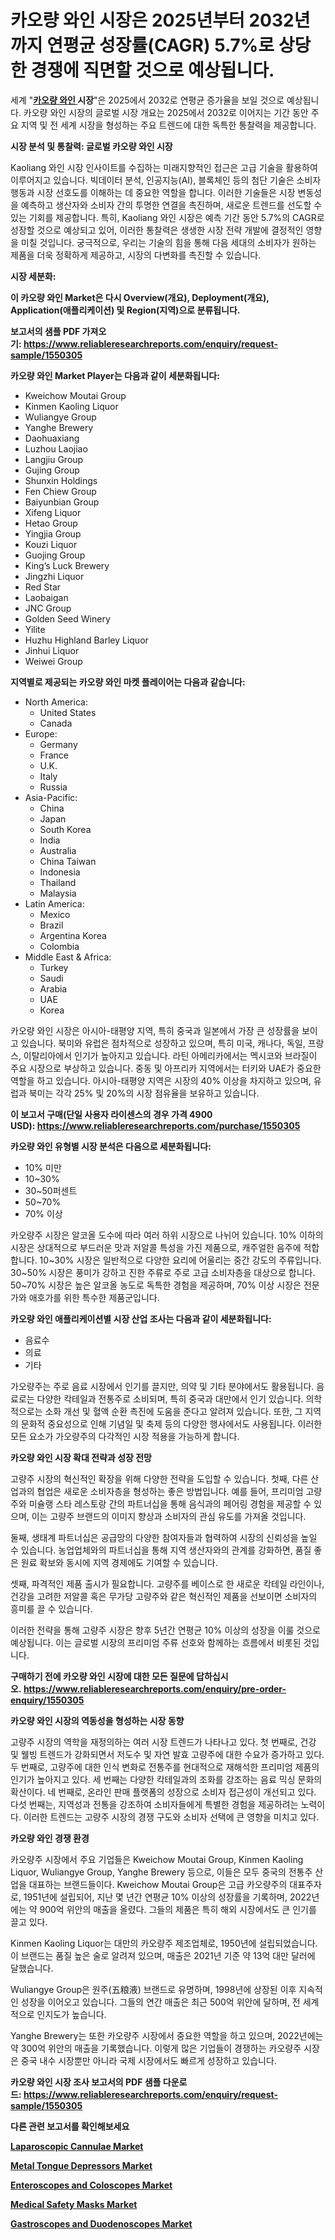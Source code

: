 <p><h1>카오량 와인 시장은 2025년부터 2032년까지 연평균 성장률(CAGR) 5.7%로 상당한 경쟁에 직면할 것으로 예상됩니다.</h1></p><p>세계 "<strong><a href="https://www.reliableresearchreports.com/kaoliang-wine-r1550305?utm_campaign=105&utm_medium=8&utm_source=Github&utm_content=ia&utm_term=23032025&utm_id=kaoliang-wine">카오량 와인&nbsp;</a></strong><strong>시장</strong>"은 2025에서 2032로 연평균 증가율을 보일 것으로 예상됩니다. 카오량 와인 시장의 글로벌 시장 개요는 2025에서 2032로 이어지는 기간 동안 주요 지역 및 전 세계 시장을 형성하는 주요 트렌드에 대한 독특한 통찰력을 제공합니다.</p>
<p><strong>시장 분석 및 통찰력: 글로벌 카오량 와인 시장</strong></p>
<p><p>Kaoliang 와인 시장 인사이트를 수집하는 미래지향적인 접근은 고급 기술을 활용하여 이루어지고 있습니다. 빅데이터 분석, 인공지능(AI), 블록체인 등의 첨단 기술은 소비자 행동과 시장 선호도를 이해하는 데 중요한 역할을 합니다. 이러한 기술들은 시장 변동성을 예측하고 생산자와 소비자 간의 투명한 연결을 촉진하며, 새로운 트렌드를 선도할 수 있는 기회를 제공합니다. 특히, Kaoliang 와인 시장은 예측 기간 동안 5.7%의 CAGR로 성장할 것으로 예상되고 있어, 이러한 통찰력은 생생한 시장 전략 개발에 결정적인 영향을 미칠 것입니다. 궁극적으로, 우리는 기술의 힘을 통해 다음 세대의 소비자가 원하는 제품을 더욱 정확하게 제공하고, 시장의 다변화를 촉진할 수 있습니다.</p><a href="%7CAUTHORITHY_DOMAIN_URL%7C?utm_campaign=105&utm_medium=8&utm_source=Github&utm_content=ia&utm_term=23032025&utm_id=kaoliang-wine"></a></p>
<p><strong>시장 세분화:</strong></p>
<p><strong>이 카오량 와인 Market은 다시 Overview(개요), Deployment(개요), Application(애플리케이션) 및 Region(지역)으로 분류됩니다.</strong></p>
<p><strong>보고서의 샘플 PDF 가져오기:&nbsp;<a href="https://www.reliableresearchreports.com/enquiry/request-sample/1550305?utm_campaign=105&utm_medium=8&utm_source=Github&utm_content=ia&utm_term=23032025&utm_id=kaoliang-wine">https://www.reliableresearchreports.com/enquiry/request-sample/1550305</a></strong><strong></strong></p>
<p><strong>카오량 와인 Market Player는 다음과 같이 세분화됩니다:</strong></p>
<p><ul><li>Kweichow Moutai Group</li><li>Kinmen Kaoling Liquor</li><li>Wuliangye Group</li><li>Yanghe Brewery</li><li>Daohuaxiang</li><li>Luzhou Laojiao</li><li>Langjiu Group</li><li>Gujing Group</li><li>Shunxin Holdings</li><li>Fen Chiew Group</li><li>Baiyunbian Group</li><li>Xifeng Liquor</li><li>Hetao Group</li><li>Yingjia Group</li><li>Kouzi Liquor</li><li>Guojing Group</li><li>King’s Luck Brewery</li><li>Jingzhi Liquor</li><li>Red Star</li><li>Laobaigan</li><li>JNC Group</li><li>Golden Seed Winery</li><li>Yilite</li><li>Huzhu Highland Barley Liquor</li><li>Jinhui Liquor</li><li>Weiwei Group</li></ul></p>
<p><strong>지역별로 제공되는 카오량 와인 마켓 플레이어는 다음과 같습니다:</strong></p>
<p><ul>
    <li>
        North America:
        <ul>
            <li>United States</li>
            <li>Canada</li>
        </ul>
    </li>
    <li>
        Europe:
        <ul>
            <li>Germany</li>
            <li>France</li>
            <li>U.K.</li>
            <li>Italy</li>
            <li>Russia</li>
        </ul>
    </li>
    <li>
        Asia-Pacific:
        <ul>
            <li>China</li>
            <li>Japan</li>
            <li>South Korea</li>
            <li>India</li>
            <li>Australia</li>
            <li>China Taiwan</li>
            <li>Indonesia</li>
            <li>Thailand</li>
            <li>Malaysia</li>
        </ul>
    </li>
    <li>
        Latin America:
        <ul>
            <li>Mexico</li>
            <li>Brazil</li>
            <li>Argentina Korea</li>
            <li>Colombia</li>
        </ul>
    </li>
    <li>
        Middle East & Africa:
        <ul>
            <li>Turkey</li>
            <li>Saudi</li>
            <li>Arabia</li>
            <li>UAE</li>
            <li>Korea</li>
        </ul>
    </li>
    </ul></p>
<p><p>카오량 와인 시장은 아시아-태평양 지역, 특히 중국과 일본에서 가장 큰 성장률을 보이고 있습니다. 북미와 유럽은 점차적으로 성장하고 있으며, 특히 미국, 캐나다, 독일, 프랑스, 이탈리아에서 인기가 높아지고 있습니다. 라틴 아메리카에서는 멕시코와 브라질이 주요 시장으로 부상하고 있습니다. 중동 및 아프리카 지역에서는 터키와 UAE가 중요한 역할을 하고 있습니다. 아시아-태평양 지역은 시장의 40% 이상을 차지하고 있으며, 유럽과 북미는 각각 25% 및 20%의 시장 점유율을 보유하고 있습니다.</p></p>
<p><strong>이 보고서 구매(단일 사용자 라이센스의 경우 가격 4900 USD):&nbsp;<a href="https://www.reliableresearchreports.com/purchase/1550305?utm_campaign=105&utm_medium=8&utm_source=Github&utm_content=ia&utm_term=23032025&utm_id=kaoliang-wine">https://www.reliableresearchreports.com/purchase/1550305</a></strong></p>
<p><strong>카오량 와인 유형별 시장 분석은 다음으로 세분화됩니다:</strong></p>
<p><ul><li>10% 미만</li><li>10~30%</li><li>30~50퍼센트</li><li>50~70%</li><li>70% 이상</li></ul></p>
<p><p>카오량주 시장은 알코올 도수에 따라 여러 하위 시장으로 나뉘어 있습니다. 10% 이하의 시장은 상대적으로 부드러운 맛과 저알콜 특성을 가진 제품으로, 캐주얼한 음주에 적합합니다. 10~30% 시장은 일반적으로 다양한 요리에 어울리는 중간 강도의 주류입니다. 30~50% 시장은 풍미가 강하고 진한 주류로 주로 고급 소비자층을 대상으로 합니다. 50~70% 시장은 높은 알코올 농도로 독특한 경험을 제공하며, 70% 이상 시장은 전문가와 애호가를 위한 특수한 제품군입니다.</p></p>
<p><strong>카오량 와인 애플리케이션별 시장 산업 조사는 다음과 같이 세분화됩니다:</strong></p>
<p><ul><li>음료수</li><li>의료</li><li>기타</li></ul></p>
<p><p>가오량주는 주로 음료 시장에서 인기를 끌지만, 의약 및 기타 분야에서도 활용됩니다. 음료로는 다양한 칵테일과 전통주로 소비되며, 특히 중국과 대만에서 인기 있습니다. 의학적으로는 소화 개선 및 혈액 순환 촉진에 도움을 준다고 알려져 있습니다. 또한, 그 지역의 문화적 중요성으로 인해 기념일 및 축제 등의 다양한 행사에서도 사용됩니다. 이러한 모든 요소가 가오량주의 다각적인 시장 적용을 가능하게 합니다.</p></p>
<p><strong>카오량 와인 시장 확대 전략과 성장 전망</strong></p>
<p><p>고량주 시장의 혁신적인 확장을 위해 다양한 전략을 도입할 수 있습니다. 첫째, 다른 산업과의 협업은 새로운 소비자층을 형성하는 좋은 방법입니다. 예를 들어, 프리미엄 고량주와 미슐랭 스타 레스토랑 간의 파트너십을 통해 음식과의 페어링 경험을 제공할 수 있으며, 이는 고량주 브랜드의 이미지 향상과 소비자의 관심 유도를 가져올 것입니다.</p><p>둘째, 생태계 파트너십은 공급망의 다양한 참여자들과 협력하여 시장의 신뢰성을 높일 수 있습니다. 농업업체와의 파트너십을 통해 지역 생산자와의 관계를 강화하면, 품질 좋은 원료 확보와 동시에 지역 경제에도 기여할 수 있습니다.</p><p>셋째, 파격적인 제품 출시가 필요합니다. 고량주를 베이스로 한 새로운 칵테일 라인이나, 건강을 고려한 저알콜 혹은 무가당 고량주와 같은 혁신적인 제품을 선보이면 소비자의 흥미를 끌 수 있습니다.</p><p>이러한 전략을 통해 고량주 시장은 향후 5년간 연평균 10% 이상의 성장을 이룰 것으로 예상됩니다. 이는 글로벌 시장의 프리미엄 주류 선호와 함께하는 흐름에서 비롯된 것입니다.</p></p>
<p><strong>구매하기 전에 카오량 와인 시장에 대한 모든 질문에 답하십시오.&nbsp;<a href="https://www.reliableresearchreports.com/enquiry/pre-order-enquiry/1550305?utm_campaign=105&utm_medium=8&utm_source=Github&utm_content=ia&utm_term=23032025&utm_id=kaoliang-wine">https://www.reliableresearchreports.com/enquiry/pre-order-enquiry/1550305</a></strong><strong></strong></p>
<p><strong>카오량 와인 시장의 역동성을 형성하는 시장 동향</strong></p>
<p><p>고량주 시장의 역학을 재정의하는 여러 시장 트렌드가 나타나고 있다. 첫 번째로, 건강 및 웰빙 트렌드가 강화되면서 저도수 및 자연 발효 고량주에 대한 수요가 증가하고 있다. 두 번째로, 고량주에 대한 인식 변화로 전통주를 현대적으로 재해석한 프리미엄 제품의 인기가 높아지고 있다. 세 번째는 다양한 칵테일과의 조화를 강조하는 음료 믹싱 문화의 확산이다. 네 번째로, 온라인 판매 플랫폼의 성장으로 소비자 접근성이 개선되고 있다. 다섯 번째는, 지역성과 전통을 강조하여 소비자들에게 특별한 경험을 제공하려는 노력이다. 이러한 트렌드는 고량주 시장의 경쟁 구도와 소비자 선택에 큰 영향을 미치고 있다.</p></p>
<p><strong>카오량 와인 경쟁 환경</strong></p>
<p><p>카오량주 시장에서 주요 기업들은 Kweichow Moutai Group, Kinmen Kaoling Liquor, Wuliangye Group, Yanghe Brewery 등으로, 이들은 모두 중국의 전통주 산업을 대표하는 브랜드들이다. Kweichow Moutai Group은 고급 카오량주의 대표주자로, 1951년에 설립되어, 지난 몇 년간 연평균 10% 이상의 성장률을 기록하며, 2022년에는 약 900억 위안의 매출을 올렸다. 그들의 제품은 특히 해외 시장에서도 큰 인기를 끌고 있다.</p><p>Kinmen Kaoling Liquor는 대만의 카오량주 제조업체로, 1950년에 설립되었습니다. 이 브랜드는 품질 높은 술로 알려져 있으며, 매출은 2021년 기준 약 13억 대만 달러에 달했습니다. </p><p>Wuliangye Group은 원주(五粮液) 브랜드로 유명하며, 1998년에 상장된 이후 지속적인 성장을 이어오고 있습니다. 그들의 연간 매출은 최근 500억 위안에 달하며, 전 세계적으로 인지도가 높습니다. </p><p>Yanghe Brewery는 또한 카오량주 시장에서 중요한 역할을 하고 있으며, 2022년에는 약 300억 위안의 매출을 기록했습니다. 이렇게 많은 기업들이 경쟁하는 카오량주 시장은 중국 내수 시장뿐만 아니라 국제 시장에서도 빠르게 성장하고 있습니다.</p></p>
<p><strong>카오량 와인 시장 조사 보고서의 PDF 샘플 다운로드:&nbsp;<a href="https://www.reliableresearchreports.com/enquiry/request-sample/1550305?utm_campaign=105&utm_medium=8&utm_source=Github&utm_content=ia&utm_term=23032025&utm_id=kaoliang-wine">https://www.reliableresearchreports.com/enquiry/request-sample/1550305</a></strong></p>
<p><strong></strong></p>
<p><strong></strong></p>
<p><strong></strong></p>
<p><strong></strong></p>
<p><strong>다른 관련 보고서를 확인해보세요</strong></p>
<p><strong><p><a href="https://github.com/uldularido/Market-Research-Report-List-1/blob/main/laparoscopic-cannulae-market.md?utm_campaign=105&utm_medium=8&utm_source=Github&utm_content=ia&utm_term=23032025&utm_id=kaoliang-wine">Laparoscopic Cannulae Market</a></p><p><a href="https://github.com/ghaligopezf5/Market-Research-Report-List-1/blob/main/metal-tongue-depressors-market.md?utm_campaign=105&utm_medium=8&utm_source=Github&utm_content=ia&utm_term=23032025&utm_id=kaoliang-wine">Metal Tongue Depressors Market</a></p><p><a href="https://github.com/panciujoslin3/Market-Research-Report-List-1/blob/main/enteroscopes-and-coloscopes-market.md?utm_campaign=105&utm_medium=8&utm_source=Github&utm_content=ia&utm_term=23032025&utm_id=kaoliang-wine">Enteroscopes and Coloscopes Market</a></p><p><a href="https://github.com/drielvinki/Market-Research-Report-List-1/blob/main/medical-safety-masks-market.md?utm_campaign=105&utm_medium=8&utm_source=Github&utm_content=ia&utm_term=23032025&utm_id=kaoliang-wine">Medical Safety Masks Market</a></p><p><a href="https://github.com/decockogbaro25/Market-Research-Report-List-1/blob/main/gastroscopes-and-duodenoscopes-market.md?utm_campaign=105&utm_medium=8&utm_source=Github&utm_content=ia&utm_term=23032025&utm_id=kaoliang-wine">Gastroscopes and Duodenoscopes Market</a></p></strong></p>